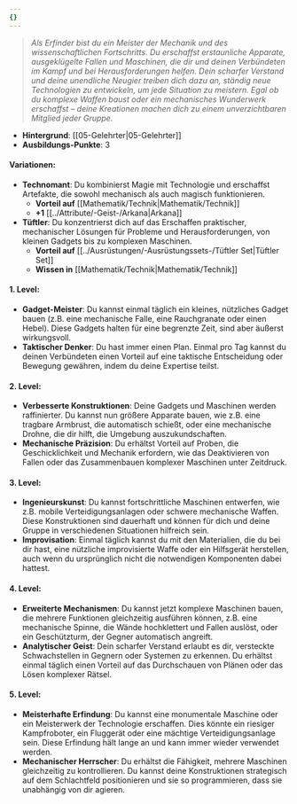 ```yaml
---
{}
---
```

>*Als Erfinder bist du ein Meister der Mechanik und des wissenschaftlichen Fortschritts. Du erschaffst erstaunliche Apparate, ausgeklügelte Fallen und Maschinen, die dir und deinen Verbündeten im Kampf und bei Herausforderungen helfen. Dein scharfer Verstand und deine unendliche Neugier treiben dich dazu an, ständig neue Technologien zu entwickeln, um jede Situation zu meistern. Egal ob du komplexe Waffen baust oder ein mechanisches Wunderwerk erschaffst – deine Kreationen machen dich zu einem unverzichtbaren Mitglied jeder Gruppe.*  
  
- **Hintergrund**: [[05-Gelehrter|05-Gelehrter]]  
- **Ausbildungs-Punkte**: 3  
  
#### **Variationen:**  
  
- **Technomant**: Du kombinierst Magie mit Technologie und erschaffst Artefakte, die sowohl mechanisch als auch magisch funktionieren.  
    - **Vorteil auf** [[Mathematik/Technik|Mathematik/Technik]]  
    - **+1** [[../Attribute/-Geist-/Arkana|Arkana]]  
- **Tüftler**: Du konzentrierst dich auf das Erschaffen praktischer, mechanischer Lösungen für Probleme und Herausforderungen, von kleinen Gadgets bis zu komplexen Maschinen.  
    - **Vorteil auf** [[../Ausrüstungen/-Ausrüstungssets-/Tüftler Set|Tüftler Set]]  
    - **Wissen in** [[Mathematik/Technik|Mathematik/Technik]]  
  
#### **1. Level:**  
  
- **Gadget-Meister**: Du kannst einmal täglich ein kleines, nützliches Gadget bauen (z.B. eine mechanische Falle, eine Rauchgranate oder einen Hebel). Diese Gadgets halten für eine begrenzte Zeit, sind aber äußerst wirkungsvoll.  
- **Taktischer Denker**: Du hast immer einen Plan. Einmal pro Tag kannst du deinen Verbündeten einen Vorteil auf eine taktische Entscheidung oder Bewegung gewähren, indem du deine Expertise teilst.  
  
#### **2. Level:**  
  
- **Verbesserte Konstruktionen**: Deine Gadgets und Maschinen werden raffinierter. Du kannst nun größere Apparate bauen, wie z.B. eine tragbare Armbrust, die automatisch schießt, oder eine mechanische Drohne, die dir hilft, die Umgebung auszukundschaften.  
- **Mechanische Präzision**: Du erhältst Vorteil auf Proben, die Geschicklichkeit und Mechanik erfordern, wie das Deaktivieren von Fallen oder das Zusammenbauen komplexer Maschinen unter Zeitdruck.  
  
#### **3. Level:**  
  
- **Ingenieurskunst**: Du kannst fortschrittliche Maschinen entwerfen, wie z.B. mobile Verteidigungsanlagen oder schwere mechanische Waffen. Diese Konstruktionen sind dauerhaft und können für dich und deine Gruppe in verschiedenen Situationen hilfreich sein.  
- **Improvisation**: Einmal täglich kannst du mit den Materialien, die du bei dir hast, eine nützliche improvisierte Waffe oder ein Hilfsgerät herstellen, auch wenn du ursprünglich nicht die notwendigen Komponenten dabei hattest.  
  
#### **4. Level:**  
  
- **Erweiterte Mechanismen**: Du kannst jetzt komplexe Maschinen bauen, die mehrere Funktionen gleichzeitig ausführen können, z.B. eine mechanische Spinne, die Wände hochklettert und Fallen auslöst, oder ein Geschützturm, der Gegner automatisch angreift.  
- **Analytischer Geist**: Dein scharfer Verstand erlaubt es dir, versteckte Schwachstellen in Gegnern oder Systemen zu erkennen. Du erhältst einmal täglich einen Vorteil auf das Durchschauen von Plänen oder das Lösen komplexer Rätsel.  
  
#### **5. Level:**  
  
- **Meisterhafte Erfindung**: Du kannst eine monumentale Maschine oder ein Meisterwerk der Technologie erschaffen. Dies könnte ein riesiger Kampfroboter, ein Fluggerät oder eine mächtige Verteidigungsanlage sein. Diese Erfindung hält lange an und kann immer wieder verwendet werden.  
- **Mechanischer Herrscher**: Du erhältst die Fähigkeit, mehrere Maschinen gleichzeitig zu kontrollieren. Du kannst deine Konstruktionen strategisch auf dem Schlachtfeld positionieren und sie so programmieren, dass sie unabhängig von dir agieren.
